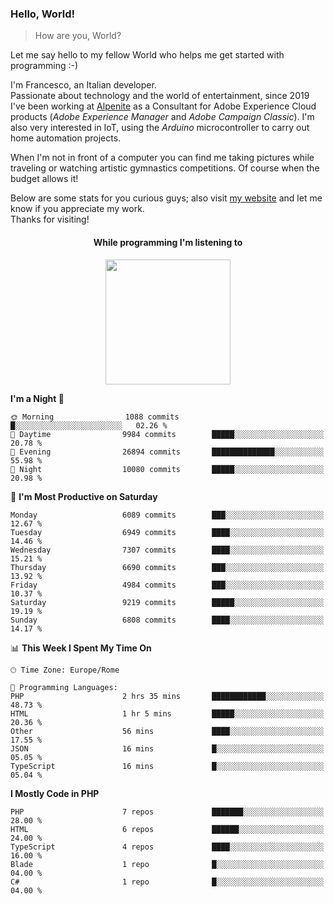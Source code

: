 ### Hello, World!

> How are you, World?

Let me say hello to my fellow World who helps me get started with programming :-)

I'm Francesco, an Italian developer.  
Passionate about technology and the world of entertainment, since 2019 I've been working at [Alpenite](https://www.alpenite.com) as a Consultant for Adobe Experience Cloud products (*Adobe Experience Manager* and *Adobe Campaign Classic*). I'm also very interested in IoT, using the *Arduino* microcontroller to carry out home automation projects.

When I'm not in front of a computer you can find me taking pictures while traveling or watching artistic gymnastics competitions. Of course when the budget allows it!

Below are some stats for you curious guys; also visit [my website](https://www.francescorega.eu) and let me know if you appreciate my work.  
Thanks for visiting!

<div align="center">
  <h4>While programming I'm listening to</h4>
  <a href="https://apps.francescorega.eu/now-playing/11147232609" target="_blank"><img src="https://apps.francescorega.eu/now-playing/11147232609" width="200"></a>
</div>

<!--START_SECTION:waka-->
**I'm a Night 🦉** 

```text
🌞 Morning                1088 commits        █░░░░░░░░░░░░░░░░░░░░░░░░   02.26 % 
🌆 Daytime                9984 commits        █████░░░░░░░░░░░░░░░░░░░░   20.78 % 
🌃 Evening                26894 commits       ██████████████░░░░░░░░░░░   55.98 % 
🌙 Night                  10080 commits       █████░░░░░░░░░░░░░░░░░░░░   20.98 % 
```
📅 **I'm Most Productive on Saturday** 

```text
Monday                   6089 commits        ███░░░░░░░░░░░░░░░░░░░░░░   12.67 % 
Tuesday                  6949 commits        ████░░░░░░░░░░░░░░░░░░░░░   14.46 % 
Wednesday                7307 commits        ████░░░░░░░░░░░░░░░░░░░░░   15.21 % 
Thursday                 6690 commits        ███░░░░░░░░░░░░░░░░░░░░░░   13.92 % 
Friday                   4984 commits        ███░░░░░░░░░░░░░░░░░░░░░░   10.37 % 
Saturday                 9219 commits        █████░░░░░░░░░░░░░░░░░░░░   19.19 % 
Sunday                   6808 commits        ████░░░░░░░░░░░░░░░░░░░░░   14.17 % 
```


📊 **This Week I Spent My Time On** 

```text
🕑︎ Time Zone: Europe/Rome

💬 Programming Languages: 
PHP                      2 hrs 35 mins       ████████████░░░░░░░░░░░░░   48.73 % 
HTML                     1 hr 5 mins         █████░░░░░░░░░░░░░░░░░░░░   20.36 % 
Other                    56 mins             ████░░░░░░░░░░░░░░░░░░░░░   17.55 % 
JSON                     16 mins             █░░░░░░░░░░░░░░░░░░░░░░░░   05.05 % 
TypeScript               16 mins             █░░░░░░░░░░░░░░░░░░░░░░░░   05.04 % 
```

**I Mostly Code in PHP** 

```text
PHP                      7 repos             ███████░░░░░░░░░░░░░░░░░░   28.00 % 
HTML                     6 repos             ██████░░░░░░░░░░░░░░░░░░░   24.00 % 
TypeScript               4 repos             ████░░░░░░░░░░░░░░░░░░░░░   16.00 % 
Blade                    1 repo              █░░░░░░░░░░░░░░░░░░░░░░░░   04.00 % 
C#                       1 repo              █░░░░░░░░░░░░░░░░░░░░░░░░   04.00 % 
```




<!--END_SECTION:waka-->
